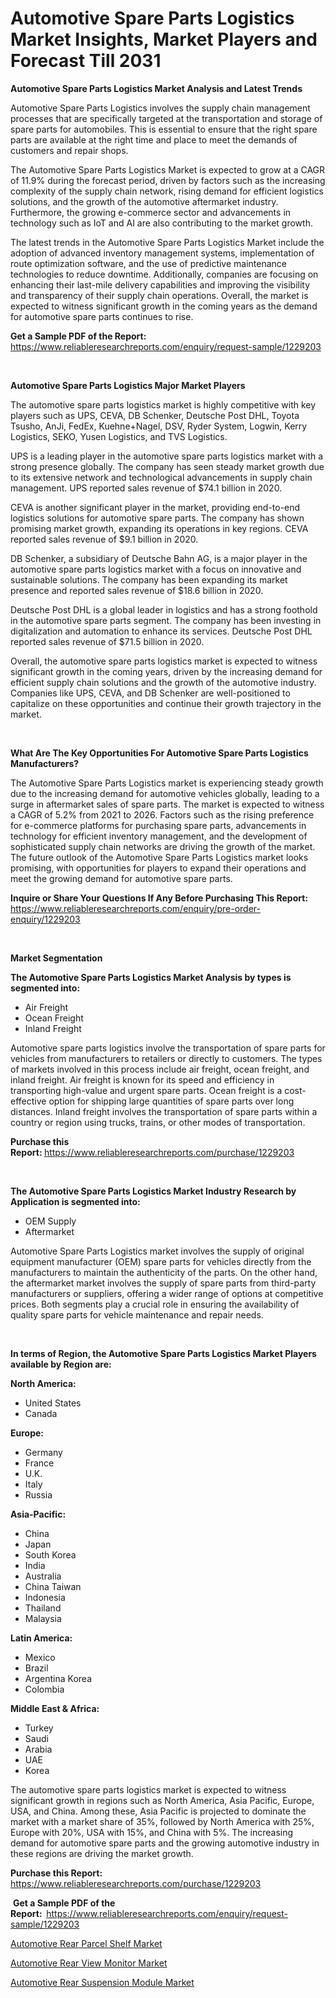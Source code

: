 <p><h1>Automotive Spare Parts Logistics Market Insights, Market Players and Forecast Till 2031</h1></p><p><strong>Automotive Spare Parts Logistics Market Analysis and Latest Trends</strong></p>
<p><p>Automotive Spare Parts Logistics involves the supply chain management processes that are specifically targeted at the transportation and storage of spare parts for automobiles. This is essential to ensure that the right spare parts are available at the right time and place to meet the demands of customers and repair shops.</p><p>The Automotive Spare Parts Logistics Market is expected to grow at a CAGR of 11.9% during the forecast period, driven by factors such as the increasing complexity of the supply chain network, rising demand for efficient logistics solutions, and the growth of the automotive aftermarket industry. Furthermore, the growing e-commerce sector and advancements in technology such as IoT and AI are also contributing to the market growth.</p><p>The latest trends in the Automotive Spare Parts Logistics Market include the adoption of advanced inventory management systems, implementation of route optimization software, and the use of predictive maintenance technologies to reduce downtime. Additionally, companies are focusing on enhancing their last-mile delivery capabilities and improving the visibility and transparency of their supply chain operations. Overall, the market is expected to witness significant growth in the coming years as the demand for automotive spare parts continues to rise.</p></p>
<p><strong>Get a Sample PDF of the Report:&nbsp;</strong> <a href="https://www.reliableresearchreports.com/enquiry/request-sample/1229203">https://www.reliableresearchreports.com/enquiry/request-sample/1229203</a></p>
<p>&nbsp;</p>
<p><strong>Automotive Spare Parts Logistics Major Market Players</strong></p>
<p><p>The automotive spare parts logistics market is highly competitive with key players such as UPS, CEVA, DB Schenker, Deutsche Post DHL, Toyota Tsusho, AnJi, FedEx, Kuehne+Nagel, DSV, Ryder System, Logwin, Kerry Logistics, SEKO, Yusen Logistics, and TVS Logistics.</p><p>UPS is a leading player in the automotive spare parts logistics market with a strong presence globally. The company has seen steady market growth due to its extensive network and technological advancements in supply chain management. UPS reported sales revenue of $74.1 billion in 2020.</p><p>CEVA is another significant player in the market, providing end-to-end logistics solutions for automotive spare parts. The company has shown promising market growth, expanding its operations in key regions. CEVA reported sales revenue of $9.1 billion in 2020.</p><p>DB Schenker, a subsidiary of Deutsche Bahn AG, is a major player in the automotive spare parts logistics market with a focus on innovative and sustainable solutions. The company has been expanding its market presence and reported sales revenue of $18.6 billion in 2020.</p><p>Deutsche Post DHL is a global leader in logistics and has a strong foothold in the automotive spare parts segment. The company has been investing in digitalization and automation to enhance its services. Deutsche Post DHL reported sales revenue of $71.5 billion in 2020.</p><p>Overall, the automotive spare parts logistics market is expected to witness significant growth in the coming years, driven by the increasing demand for efficient supply chain solutions and the growth of the automotive industry. Companies like UPS, CEVA, and DB Schenker are well-positioned to capitalize on these opportunities and continue their growth trajectory in the market.</p></p>
<p>&nbsp;</p>
<p><strong>What Are The Key Opportunities For Automotive Spare Parts Logistics Manufacturers?</strong></p>
<p><p>The Automotive Spare Parts Logistics market is experiencing steady growth due to the increasing demand for automotive vehicles globally, leading to a surge in aftermarket sales of spare parts. The market is expected to witness a CAGR of 5.2% from 2021 to 2026. Factors such as the rising preference for e-commerce platforms for purchasing spare parts, advancements in technology for efficient inventory management, and the development of sophisticated supply chain networks are driving the growth of the market. The future outlook of the Automotive Spare Parts Logistics market looks promising, with opportunities for players to expand their operations and meet the growing demand for automotive spare parts.</p></p>
<p><strong>Inquire or Share Your Questions If Any Before Purchasing This Report:</strong> <a href="https://www.reliableresearchreports.com/enquiry/pre-order-enquiry/1229203">https://www.reliableresearchreports.com/enquiry/pre-order-enquiry/1229203</a></p>
<p>&nbsp;</p>
<p><strong>Market Segmentation</strong></p>
<p><strong>The Automotive Spare Parts Logistics Market Analysis by types is segmented into:</strong></p>
<p><ul><li>Air Freight</li><li>Ocean Freight</li><li>Inland Freight</li></ul></p>
<p><p>Automotive spare parts logistics involve the transportation of spare parts for vehicles from manufacturers to retailers or directly to customers. The types of markets involved in this process include air freight, ocean freight, and inland freight. Air freight is known for its speed and efficiency in transporting high-value and urgent spare parts. Ocean freight is a cost-effective option for shipping large quantities of spare parts over long distances. Inland freight involves the transportation of spare parts within a country or region using trucks, trains, or other modes of transportation.</p></p>
<p><strong>Purchase this Report:&nbsp;</strong><a href="https://www.reliableresearchreports.com/purchase/1229203">https://www.reliableresearchreports.com/purchase/1229203</a></p>
<p>&nbsp;</p>
<p><strong>The Automotive Spare Parts Logistics Market Industry Research by Application is segmented into:</strong></p>
<p><ul><li>OEM Supply</li><li>Aftermarket</li></ul></p>
<p><p>Automotive Spare Parts Logistics market involves the supply of original equipment manufacturer (OEM) spare parts for vehicles directly from the manufacturers to maintain the authenticity of the parts. On the other hand, the aftermarket market involves the supply of spare parts from third-party manufacturers or suppliers, offering a wider range of options at competitive prices. Both segments play a crucial role in ensuring the availability of quality spare parts for vehicle maintenance and repair needs.</p></p>
<p>&nbsp;</p>
<p><strong>In terms of Region, the Automotive Spare Parts Logistics Market Players available by Region are:</strong></p>
<p>
    <p> <strong> North America: </strong>
        <ul>
            <li>United States</li>
            <li>Canada</li>
        </ul>
        </p> 
    <p> <strong> Europe: </strong>
        <ul>
            <li>Germany</li>
            <li>France</li>
            <li>U.K.</li>
            <li>Italy</li>
            <li>Russia</li>
        </ul>
        </p> 
    <p> <strong> Asia-Pacific: </strong>
        <ul>
            <li>China</li>
            <li>Japan</li>
            <li>South Korea</li>
            <li>India</li>
            <li>Australia</li>
            <li>China Taiwan</li>
            <li>Indonesia</li>
            <li>Thailand</li>
            <li>Malaysia</li>
        </ul>
        </p> 
    <p> <strong> Latin America: </strong>
        <ul>
            <li>Mexico</li>
            <li>Brazil</li>
            <li>Argentina Korea</li>
            <li>Colombia</li>
        </ul>
        </p> 
    <p> <strong> Middle East & Africa: </strong>
        <ul>
            <li>Turkey</li>
            <li>Saudi</li>
            <li>Arabia</li>
            <li>UAE</li>
            <li>Korea</li>
        </ul>
    </p>
    </p>
<p><p>The automotive spare parts logistics market is expected to witness significant growth in regions such as North America, Asia Pacific, Europe, USA, and China. Among these, Asia Pacific is projected to dominate the market with a market share of 35%, followed by North America with 25%, Europe with 20%, USA with 15%, and China with 5%. The increasing demand for automotive spare parts and the growing automotive industry in these regions are driving the market growth.</p></p>
<p><strong>Purchase this Report: </strong><a href="https://www.reliableresearchreports.com/purchase/1229203">https://www.reliableresearchreports.com/purchase/1229203</a></p>
<p>&nbsp;<strong>Get a Sample PDF of the Report:&nbsp;&nbsp;</strong><a href="https://www.reliableresearchreports.com/enquiry/request-sample/1229203">https://www.reliableresearchreports.com/enquiry/request-sample/1229203</a></p>
<p><strong></strong></p>
<p><p><a href="https://view.publitas.com/reportprime-1/automotive-rear-parcel-shelf-market-a-comprehensive-report-of-its-market-share-growth-trends-2023-2030/">Automotive Rear Parcel Shelf Market</a></p><p><a href="https://view.publitas.com/reportprime-1/global-automotive-rear-view-monitor-market-by-types-applications-and-major-players-with-regional-growth-rate-analysis-and-development-situation-from-2023-to-2030/">Automotive Rear View Monitor Market</a></p><p><a href="https://view.publitas.com/reportprime-1/automotive-rear-suspension-module-market-with-the-goal-of-estimating-the-market-size-and-future-growth-potential-of-various-market-segments-based-on-component-applications-end-user-and-region/">Automotive Rear Suspension Module Market</a></p></p>